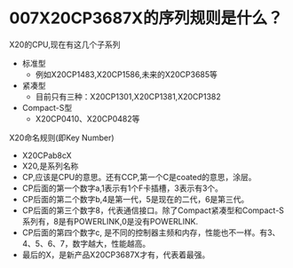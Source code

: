 # 007X20CP3687X的序列规则是什么？
X20的CPU,现在有这几个子系列
- 标准型
    - 例如X20CP1483,X20CP1586,未来的X20CP3685等
- 紧凑型
    - 目前只有三种：X20CP1301,X20CP1381,X20CP1382
- Compact-S型
    - X20CP0410、X20CP0482等

X20命名规则(即Key Number)
 - X20CPab8cX
 - X20,是系列名称
 - CP,应该是CPU的意思。还有CCP,第一个C是coated的意思，涂层。
 - CP后面的第一个数字a,1表示有1个F卡插槽，3表示有3个。
 - CP后面的第二个数字b,4是第一代，5是现在的二代，6是第三代。
 - CP后面的第三个数字8，代表通信接口。除了Compact紧凑型和Compact-S系列有，8是有POWERLINK,0是没有POWERLINK.
 - CP后面的第四个数字c, 是不同的控制器主频和内存，性能也不一样。有3、4、5、6、7，数字越大，性能越高。
 - 最后的X，是新产品X20CP3687X才有，代表着最强。